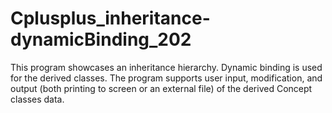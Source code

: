 # Cplusplus_inheritance-dynamicBinding_202
 
This program showcases an inheritance hierarchy. Dynamic binding is used for the derived classes. 
The program supports user input, modification, and output 
(both printing to screen or an external file) of the derived Concept classes data. 
